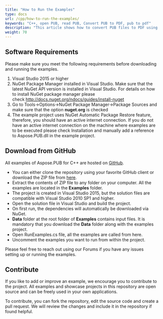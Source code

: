 ```yaml
---
title: "How to Run the Examples"
type: docs
url: /cpp/how-to-run-the-examples/
keywords: "C++, open PUB, read PUB, Convert PUB to PDF, pub to pdf"
description: "This article shows how to convert PUB files to PDF using C++."
weight: 70
---
```


## **Software Requirements**
Please make sure you meet the following requirements before downloading and running the examples.

1. Visual Studio 2015 or higher
1. NuGet Package Manager installed in Visual Studio. Make sure that the latest NuGet API version is installed in Visual Studio. For details on how to install NuGet package manager please check <http://docs.nuget.org/ndocs/guides/install-nuget>
1. Go to Tools->Options->NuGet Package Manager->Package Sources and make sure that the option **nuget.org** is checked
1. The example project uses NuGet Automatic Package Restore feature, therefore, you should have an active internet connection. If you do not have an active internet connection on the machine where examples are to be executed please check Installation and manually add a reference to Aspose.PUB.dll in the example project.
## **Download from GitHub**
All examples of Aspose.PUB for C++ are hosted on [GitHub](https://github.com/aspose-pub/Aspose.PUB-for-C).

- You can either clone the repository using your favorite GitHub client or download the ZIP file from [here](https://github.com/aspose-pub/Aspose.PUB-for-C/archive/master.zip).
- Extract the contents of ZIP file to any folder on your computer. All the examples are located in the **Examples** folder.
- The project is created in Visual Studio 2015, but the solution files are compatible with Visual Studio 2010 SP1 and higher.
- Open the solution file in Visual Studio and build the project.
- On first run, the dependencies will automatically be downloaded via NuGet.
- **Data** folder at the root folder of **Examples** contains input files. It is mandatory that you download the **Data** folder along with the examples project.
- Open RunExamples.cs file, all the examples are called from here.
- Uncomment the examples you want to run from within the project.

Please feel free to reach out using our Forums if you have any issues setting up or running the examples.
## **Contribute**
If you like to add or improve an example, we encourage you to contribute to the project. All examples and showcase projects in this repository are open source and can be freely used in your own applications.

To contribute, you can fork the repository, edit the source code and create a pull request. We will review the changes and include it in the repository if found helpful.
